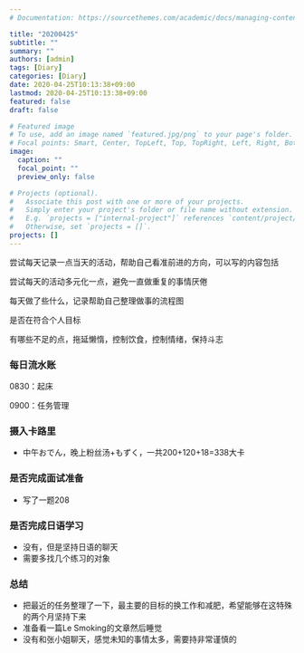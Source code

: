 ```yaml
---
# Documentation: https://sourcethemes.com/academic/docs/managing-content/

title: "20200425"
subtitle: ""
summary: ""
authors: [admin]
tags: [Diary]
categories: [Diary]
date: 2020-04-25T10:13:38+09:00
lastmod: 2020-04-25T10:13:38+09:00
featured: false
draft: false

# Featured image
# To use, add an image named `featured.jpg/png` to your page's folder.
# Focal points: Smart, Center, TopLeft, Top, TopRight, Left, Right, BottomLeft, Bottom, BottomRight.
image:
  caption: ""
  focal_point: ""
  preview_only: false

# Projects (optional).
#   Associate this post with one or more of your projects.
#   Simply enter your project's folder or file name without extension.
#   E.g. `projects = ["internal-project"]` references `content/project/deep-learning/index.md`.
#   Otherwise, set `projects = []`.
projects: []
---
```


尝试每天记录一点当天的活动，帮助自己看准前进的方向，可以写的内容包括

尝试每天的活动多元化一点，避免一直做重复的事情厌倦

每天做了些什么，记录帮助自己整理做事的流程图

是否在符合个人目标

有哪些不足的点，拖延懒惰，控制饮食，控制情绪，保持斗志

### 每日流水账

0830：起床

0900：任务管理



### 摄入卡路里

- 中午おでん，晚上粉丝汤+もずく，一共200+120+18=338大卡

### 是否完成面试准备

- 写了一题208

### 是否完成日语学习

- 没有，但是坚持日语的聊天
- 需要多找几个练习的对象

### 总结

- 把最近的任务整理了一下，最主要的目标的换工作和减肥，希望能够在这特殊的两个月坚持下来
- 准备看一篇Le Smoking的文章然后睡觉
- 没有和张小姐聊天，感觉未知的事情太多，需要持非常谨慎的

